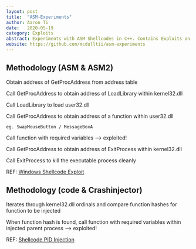 ```yaml
---
layout: post
title:  "ASM-Experiments"
author: Aaron Ti
date:   2020-05-19
category: Exploits
abstract: Experiments with ASM Shellcodes in C++. Contains Exploits on Shellcode Generation and Loading of Functions within the Kernel and DLLs
website: https://github.com/mcdulltii/asm-experiments
---
```


## Methodology (ASM & ASM2)

Obtain address of GetProcAddress from address table

Call GetProcAddress to obtain address of LoadLibrary within kernel32.dll

Call LoadLibrary to load user32.dll

Call GetProcAddress to obtain address of a function within user32.dll

    eg. SwapMouseButton / MessageBoxA

Call function with required variables --> exploited!

Call GetProcAddress to obtain address of ExitProcess within kernel32.dll

Call ExitProcess to kill the executable process cleanly

REF: [Windows Shellcode Exploit](https://securitycafe.ro/2016/02/15/introduction-to-windows-shellcode-development-part-3/)

## Methodology (code & Crashinjector)

Iterates through kernel32.dll ordinals and compare function hashes for function to be injected

When function hash is found, call function with required variables within injected parent process --> exploited!

REF: [Shellcode PID Injection](http://www.rohitab.com/discuss/topic/40820-writing-shellcode-in-c/)
